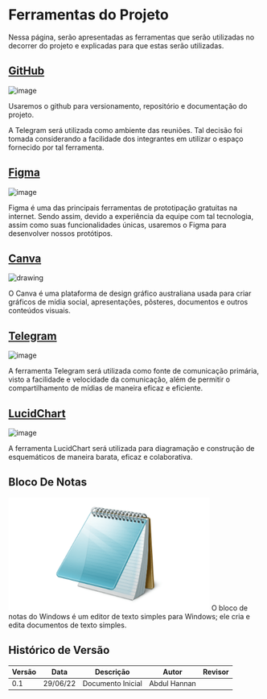 # Ferramentas do Projeto
Nessa página, serão apresentadas as ferramentas que serão utilizadas no decorrer do projeto e explicadas para que estas serão utilizadas.
## [GitHub](https://github.com)
 
![image](https://user-images.githubusercontent.com/72039007/176484543-35225d6c-4a2e-464f-adac-e23c6ff5a086.png)

Usaremos o github para versionamento, repositório e documentação do projeto.

A Telegram será utilizada como ambiente das reuniões. Tal decisão foi tomada considerando a facilidade dos integrantes em utilizar o espaço fornecido por tal ferramenta.

## [Figma](https://www.figma.com)

![image](https://user-images.githubusercontent.com/72039007/176485500-7310a651-6fb0-42ec-b2fa-d40520ba71c8.png)

Figma é uma das principais ferramentas de prototipação gratuitas na internet. Sendo assim, devido a experiência da equipe com tal tecnologia, assim como suas funcionalidades únicas, usaremos o Figma para desenvolver nossos protótipos.

## [Canva](https://canva.com)

<img src="2022.2-StarPlus\assets\canva.png" alt="drawing" width="400"/>

O Canva é uma plataforma de design gráfico australiana usada para criar gráficos de mídia social, apresentações, pôsteres, documentos e outros conteúdos visuais.
## [Telegram](https://telegram.org)

![image](https://user-images.githubusercontent.com/72039007/176481838-48ff573d-3f72-4dcb-a235-a0053bff3bd6.png)

A ferramenta Telegram será utilizada como fonte de comunicação primária, visto a facilidade e velocidade da comunicação, além de permitir o compartilhamento de mídias de maneira eficaz e eficiente.

## [LucidChart](https://www.lucidchart.com/pages/pt?gclid=Cj0KCQjwlK-WBhDjARIsAO2sErTOnvJ9H9PbwhSoKd94tl-0pXXEf0EewTIkg039ZwnYmxLVAdLs01saArRZEALw_wcB&km_CPC_AdGroupID=57888677956&km_CPC_AdPosition=&km_CPC_CampaignId=1500131479&km_CPC_Country=1001541&km_CPC_Creative=286634000599&km_CPC_Device=c&km_CPC_ExtensionID=&km_CPC_Keyword=%2Blucidcharts&km_CPC_MatchType=b&km_CPC_Network=g&km_CPC_TargetID=kwd-334618660008&km_CPC_placement=&km_CPC_target=&utm_campaign=_chart_pt_allcountries_mixed_search_brand_bmm_&utm_medium=cpc&utm_source=google)

![image](https://user-images.githubusercontent.com/72039007/178374882-f5391562-d629-43c9-b67a-af4c4381d345.png)

A ferramenta LucidChart será utilizada para diagramação e construção de esquemáticos de maneira barata, eficaz e colaborativa.

## Bloco De Notas
<img src="..\assets\Bloco-de-Notas1.png" alt="drawing" width="400"/>
O bloco de notas do Windows é um editor de texto simples para Windows; ele cria e edita documentos de texto simples.

## Histórico de Versão

| Versão | Data | Descrição | Autor | Revisor
|--------|------|-----------|-------| -------
| 0.1 | 29/06/22 | Documento Inicial | Abdul Hannan | 
